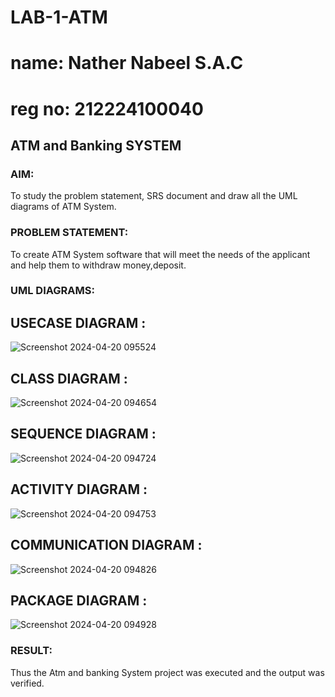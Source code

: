 # LAB-1-ATM
# name: Nather Nabeel S.A.C
# reg no: 212224100040
## ATM and Banking SYSTEM
### AIM: 
To study the problem statement, SRS document and draw all the UML diagrams of ATM
System.
### PROBLEM STATEMENT:
To create ATM System software that will meet the needs of the applicant and help them
to withdraw money,deposit.
### UML DIAGRAMS:
## USECASE DIAGRAM :
![Screenshot 2024-04-20 095524](https://github.com/23003324/LAB-1-ATM/assets/140035234/f0426bb4-fc6a-4f64-8741-14ecacaecec5)

## CLASS DIAGRAM :
![Screenshot 2024-04-20 094654](https://github.com/23003324/LAB-1-ATM/assets/140035234/4acb46c1-8eeb-4688-8d38-5b2916387c5a)
## SEQUENCE DIAGRAM :
![Screenshot 2024-04-20 094724](https://github.com/23003324/LAB-1-ATM/assets/140035234/1f34a272-8a28-434b-8d64-008a8dab7b4f)

## ACTIVITY DIAGRAM :
![Screenshot 2024-04-20 094753](https://github.com/23003324/LAB-1-ATM/assets/140035234/1fd40bd8-3f1a-4c30-82fd-ac08f406aa18)
## COMMUNICATION DIAGRAM :
![Screenshot 2024-04-20 094826](https://github.com/23003324/LAB-1-ATM/assets/140035234/7c5b4136-294e-4b97-a6f8-07d590c22538)
## PACKAGE DIAGRAM :
![Screenshot 2024-04-20 094928](https://github.com/23003324/LAB-1-ATM/assets/140035234/078f0151-6624-4e97-a192-f86e2292f602)

### RESULT: 
Thus the Atm and banking System project was executed and the output was verified.
